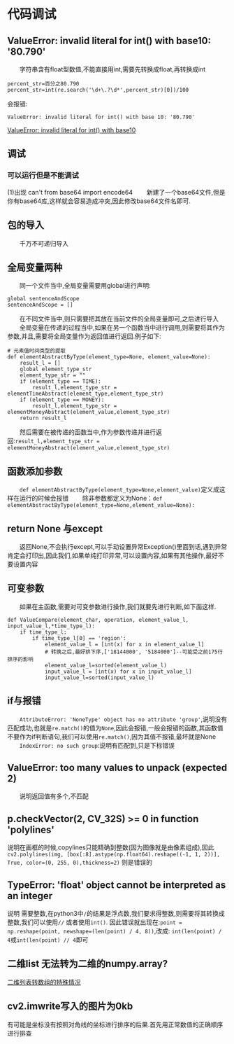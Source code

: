 # 代码调试
## ValueError: invalid literal for int() with base10: '80.790'
　　字符串含有float型数值,不能直接用int,需要先转换成float,再转换成int
```
percent_str=百分之80.790
percent_str=int(re.search('\d+\.?\d*',percent_str)[0])/100
```
会报错:
```
ValueError: invalid literal for int() with base 10: '80.790'
```
[ValueError: invalid literal for int() with base10](https://www.cnblogs.com/ddpeng/p/9759145.html)
## 调试
### 可以运行但是不能调试
(1)出现 can't from base64 import encode64
  　　新建了一个base64文件,但是你有base64库,这样就会容易造成冲突,因此修改base64文件名即可.
## 包的导入
　　千万不可递归导入
## 全局变量两种
　　同一个文件当中,全局变量需要用global进行声明:
```
global sentenceAndScope
sentenceAndScope = []
```
　　在不同文件当中,则只需要把其放在当前文件的全局变量即可,之后进行导入
　　全局变量在传递的过程当中,如果在另一个函数当中进行调用,则需要将其作为参数,并且,需要将全局变量作为返回值进行返回.例子如下:
```
# 元素值时间类型的提取
def elementAbstractByType(element_type=None, element_value=None):
    result_l = []
    global element_type_str
    element_type_str = ""
    if (element_type == TIME):
        result_l,element_type_str = elementTimeAbstract(element_type,element_type_str)
    if (element_type == MONEY):
        result_l,element_type_str = elementMoneyAbstract(element_value,element_type_str)
    return result_l
```
　　然后需要在被传递的函数当中,作为参数传递并进行返回:`result_l,element_type_str = elementMoneyAbstract(element_value,element_type_str)`
## 函数添加参数
　　`def elementAbstractByType(element_type=None,element_value)`定义成这样在运行的时候会报错
　　除非参数都定义为None：`def elementAbstractByType(element_type=None,element_value=None):`
## return None 与except
　　返回None,不会执行except,可以手动设置异常Exception()里面到话,遇到异常肯定会打印出,因此我们,如果单纯打印异常,可以设置内容,如果有其他操作,最好不要设置内容
## 可变参数
　　如果在主函数,需要对可变参数进行操作,我们就要先进行判断,如下面这样.
```
def ValueCompare(element_char, operation, element_value_l, input_value_l,*time_type_l):
    if time_type_l:
        if time_type_l[0] == 'region':
            element_value_l = [int(x) for x in element_value_l]
            # 转换之后,最好排下序,['18144000', '5184000']--可能受之前175行排序的影响
            element_value_l=sorted(element_value_l)
            input_value_l = [int(x) for x in input_value_l]
            input_value_l=sorted(input_value_l)
```
## if与报错
　　`AttributeError: 'NoneType' object has no attribute 'group'`,说明没有匹配成功,也就是`re.match()`的值为`None`,因此会报错,一般会报错的函数,其函数值不要作为if判断语句,我们可以使用`re.match()`,因为其值不报错,最坏就是None
　　`IndexError: no such group`:说明有匹配到,只是下标错误
## ValueError: too many values to unpack (expected 2)
　　说明返回值有多个,不匹配
## p.checkVector(2, CV_32S) >= 0 in function 'polylines'
  说明在画框的时候,copylines只能精确到整数(因为图像就是由像素组成),因此
  ` cv2.polylines(img, [box[:8].astype(np.float64).reshape((-1, 1, 2))], True, color=(0, 255, 0),thickness=2)`
  则是错误的 
## TypeError: 'float' object cannot be interpreted as an integer
  说明 需要整数,在python3中`/`的结果是浮点数,我们要求得整数,则需要将其转换成整数,我们可以使用`//` 或者使用`int()`.
  因此错误就出现在:`point = np.reshape(point, newshape=(len(point) / 4, 8))`,改成:
  `int(len(point) / 4`或`int(len(point) // 4`即可
  
## 二维list 无法转为二维的numpy.array?
  [二维列表转数组的特殊情况](https://blog.csdn.net/qq_31785005/article/details/78460757)

## cv2.imwrite写入的图片为0kb
   有可能是坐标没有按照对角线的坐标进行排序的后果.首先用正常数值的正确顺序进行排查




　　

